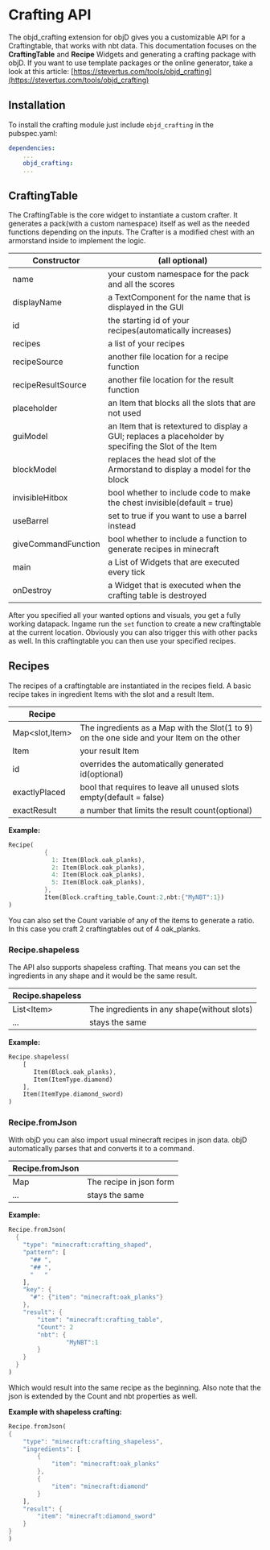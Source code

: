# Crafting API
The objd_crafting extension for objD gives you a customizable API for a Craftingtable, that works with nbt data.
This documentation focuses on the **CraftingTable** and **Recipe** Widgets and generating a crafting package with objD. If you want to use template packages or the online generator, take a look at this article:  [https://stevertus.com/tools/objd_crafting](https://stevertus.com/tools/objd_crafting) 
## Installation
To install the crafting module just include `objd_crafting` in the pubspec.yaml:
```yaml
dependencies:
	...
	objd_crafting:
	...
```
## CraftingTable
The CraftingTable is the core widget to instantiate a custom crafter. It generates a pack(with a custom namespace) itself as well as the needed functions depending on the inputs.
The Crafter is a modified chest with an armorstand inside to implement the logic.

| Constructor | (all optional) |
|--|--|
| name | your custom namespace for the pack and all the scores |
|displayName| a TextComponent for the name that is displayed in the GUI|
| id | the starting id of your recipes(automatically increases) |
| recipes | a list of your recipes|
| recipeSource | another file location for a recipe function|
|recipeResultSource |another file location for the result function|
|placeholder| an Item that blocks all the slots that are not used|
|guiModel| an Item that is retextured to display a GUI; replaces a placeholder by specifing the Slot of the Item|
|blockModel| replaces the head slot of the Armorstand to display a model for the block |
|invisibleHitbox|bool whether to include code to make the chest invisible(default = true)|
|useBarrel|set to true if you want to use a barrel instead|
|giveCommandFunction|bool whether to include a function to generate recipes in minecraft|
|main|a List of Widgets that are executed every tick|
|onDestroy| a Widget that is executed when the crafting table is destroyed|

After you specified all your wanted options and visuals, you get a fully working datapack. 
Ingame run the `set` function to create a new craftingtable at the current location. Obviously you can also trigger this with other packs as well.
In this craftingtable you can then use your specified recipes.
## Recipes
The recipes of a craftingtable are instantiated in the recipes field. A basic recipe takes in ingredient Items with the slot and a result Item.

|Recipe|  |
|--|--|
| Map<slot,Item> | The ingredients as a Map with the Slot(1 to 9) on the one side and your Item on the other |
|Item| your result Item|
|id| overrides the automatically generated id(optional) |
|exactlyPlaced| bool that requires to leave all unused slots empty(default = false) |
|exactResult| a number that limits the result count(optional) |

**Example:**
```dart
Recipe(
          {
            1: Item(Block.oak_planks),
            2: Item(Block.oak_planks),
            4: Item(Block.oak_planks),
            5: Item(Block.oak_planks),
          },
          Item(Block.crafting_table,Count:2,nbt:{"MyNBT":1})
)
```
You can also set the Count variable of any of the items to generate a ratio. In this case you craft 2 craftingtables out of 4 oak_planks.

### Recipe.shapeless
The API also supports shapeless crafting. That means you can set the ingredients in any shape and it would be the same result.
 
|Recipe.shapeless|  |
|--|--|
| List\<Item> | The ingredients in any shape(without slots) |
|...| stays the same|

**Example:**

```dart
Recipe.shapeless(
    [
       Item(Block.oak_planks),
       Item(ItemType.diamond)
    ],
    Item(ItemType.diamond_sword)
)
```
### Recipe.fromJson
With objD you can also import usual minecraft recipes in json data. objD automatically parses that and converts it to a command.

|Recipe.fromJson|  |
|--|--|
| Map | The recipe in json form |
|...| stays the same|

**Example:**

```dart
Recipe.fromJson(
  {
	"type": "minecraft:crafting_shaped",
    "pattern": [
      "## ",
      "## ",
      "   "
    ],
    "key": {
      "#": {"item": "minecraft:oak_planks"}
    },
    "result": {
	    "item": "minecraft:crafting_table",
	    "Count": 2
	    "nbt": {
				"MyNBT":1
		}
    }
  }
)
```
Which would result into the same recipe as the beginning. Also note that the json is extended by the Count and nbt properties as well.

**Example with shapeless crafting:**

```dart
Recipe.fromJson(
{
    "type": "minecraft:crafting_shapeless",
    "ingredients": [
        {
            "item": "minecraft:oak_planks"
        },
        {
            "item": "minecraft:diamond"
        }
    ],
    "result": {
        "item": "minecraft:diamond_sword"
    }
}
)
```
